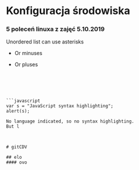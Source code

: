 # Konfiguracja środowiska

### 5 poleceń linuxa z zajęć 5.10.2019
 Unordered list can use asterisks
- Or minuses
+ Or pluses
```





```javascript
var s = "JavaScript syntax highlighting";
alert(s);
```
 
 
```
No language indicated, so no syntax highlighting. 
But l



# gitCDV

## elo
#### ovo
